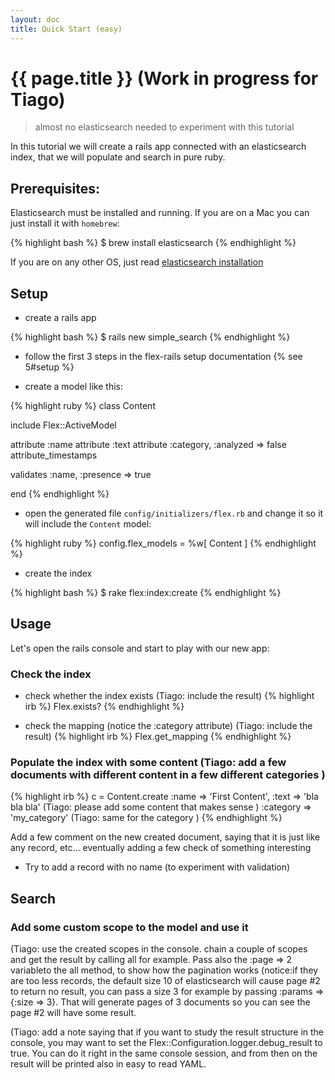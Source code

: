 ```yaml
---
layout: doc
title: Quick Start (easy)
---
```


# {{ page.title }} (Work in progress for Tiago)

> almost no elasticsearch needed to experiment with this tutorial

In this tutorial we will create a rails app connected with an elasticsearch index, that we will populate and search in pure ruby.

## Prerequisites:

Elasticsearch must be installed and running. If you are on a Mac you can just install it with `homebrew`:

{% highlight bash %}
$ brew install elasticsearch
{% endhighlight %}

If you are on any other OS, just read [elasticsearch installation](http://www.elasticsearch.org/guide/reference/setup/installation/)

## Setup

- create a rails app

{% highlight bash %}
$ rails new simple_search
{% endhighlight %}

- follow the first 3 steps in the flex-rails setup documentation {% see 5#setup %}

- create a model like this:

{% highlight ruby %}
class Content

  include Flex::ActiveModel

  attribute :name
  attribute :text
  attribute :category, :analyzed => false
  attribute_timestamps

  validates :name, :presence => true

end
{% endhighlight %}

- open the generated file  `config/initializers/flex.rb` and change it so it will include the `Content` model:

{% highlight ruby %}
config.flex_models = %w[ Content ]
{% endhighlight %}

- create the index

{% highlight bash %}
$ rake flex:index:create
{% endhighlight %}

## Usage

Let's open the rails console and start to play with our new app:

### Check the index

- check whether the index exists (Tiago: include the result)
{% highlight irb %}
Flex.exists?
{% endhighlight %}

- check the mapping (notice the :category attribute) (Tiago: include the result)
{% highlight irb %}
Flex.get_mapping
{% endhighlight %}

### Populate the index with some content (Tiago: add a few documents with different content in a few different categories )

{% highlight irb %}
c = Content.create :name => 'First Content',
                   :text => 'bla bla bla'     (Tiago: please add some content that makes sense )
                   :category => 'my_category' (Tiago: same for the category )
{% endhighlight %}

Add a few comment on the new created document, saying that it is just like any record, etc... eventually adding a few check of something interesting

- Try to add a record with no name (to experiment with validation)

## Search


### Add some custom scope to the model and use it

(Tiago: use the created scopes in the console. chain a couple of scopes and get the result by calling all for example. Pass also the :page => 2 variableto the all method, to show how the pagination works (notice:if they are too less records, the default size 10 of elasticsearch will cause page #2 to return no result, you can pass a size 3 for example by passing :params =>{:size => 3}. That will generate pages of 3 documents so you can see the page #2 will have some result.

(Tiago: add a note saying that if you want to study the result structure in the console, you may want to set the Flex::Configuration.logger.debug_result to true. You can do it right in the same console session, and from then on the result will be printed also in easy to read YAML.
